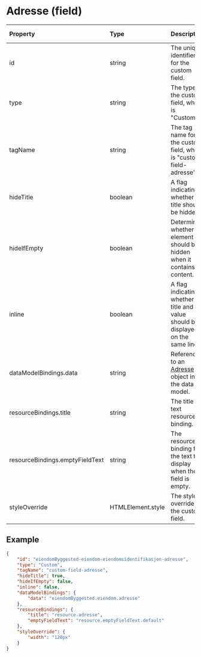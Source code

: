 # Adresse (field)

| Property                        | Type              | Description                                                                                | Default value |
| :------------------------------ | :---------------- | :----------------------------------------------------------------------------------------- | :------------ |
| id                              | string            | The unique identifier for the custom field.                                                |               |
| type                            | string            | The type of the custom field, which is "Custom".                                           |               |
| tagName                         | string            | The tag name for the custom field, which is "custom-field-adresse".                        |               |
| hideTitle                       | boolean           | A flag indicating whether the title should be hidden.                                      | false         |
| hideIfEmpty                     | boolean           | Determines whether the element should be hidden when it contains no content.               | false         |
| inline                          | boolean           | A flag indicating whether the title and value should be displayed on the same line.        | false         |
| dataModelBindings.data          | string            | Reference to an [Adresse](../../classes/data-classes/Adresse.js) object in the data model. |               |
| resourceBindings.title          | string            | The title text resource binding.                                                           |               |
| resourceBindings.emptyFieldText | string            | The resource binding for the text to display when the field is empty.                      |               |
| styleOverride                   | HTMLElement.style | The style override for the custom field.                                                   |               |

## Example

```json
{
    "id": "eiendomByggested-eiendom-eiendomsidentifikasjon-adresse",
    "type": "Custom",
    "tagName": "custom-field-adresse",
    "hideTitle": true,
    "hideIfEmpty": false,
    "inline": false,
    "dataModelBindings": {
        "data": "eiendomByggested.eiendom.adresse"
    },
    "resourceBindings": {
        "title": "resource.adresse",
        "emptyFieldText": "resource.emptyFieldText.default"
    },
    "styleOverride": {
        "width": "120px"
    }
}
```
